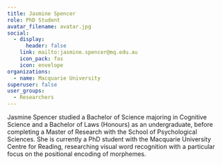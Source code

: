 ```yaml
---
title: Jasmine Spencer
role: PhD Student
avatar_filename: avatar.jpg
social:
  - display:
      header: false
    link: mailto:jasmine.spencer@mq.edu.au
    icon_pack: fas
    icon: envelope
organizations:
  - name: Macquarie University
superuser: false
user_groups:
  - Researchers
---
```

Jasmine Spencer studied a Bachelor of Science majoring in Cognitive Science and a Bachelor of Laws (Honours) as an undergraduate, before completing a Master of Research with the School of Psychological Sciences. She is currently a PhD student with the Macquarie University Centre for Reading, researching visual word recognition with a particular focus on the positional encoding of morphemes.